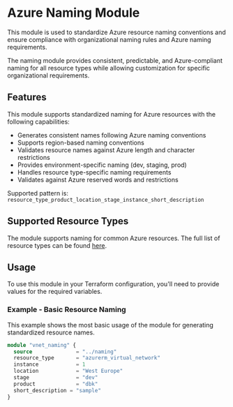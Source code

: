# Azure Naming Module

This module is used to standardize Azure resource naming conventions and ensure compliance with organizational naming rules and Azure naming requirements.

The naming module provides consistent, predictable, and Azure-compliant naming for all resource types while allowing customization for specific organizational requirements.

## Features

This module supports standardized naming for Azure resources with the following capabilities:

- Generates consistent names following Azure naming conventions
- Supports region-based naming conventions
- Validates resource names against Azure length and character restrictions
- Provides environment-specific naming (dev, staging, prod)
- Handles resource type-specific naming requirements
- Validates against Azure reserved words and restrictions

Supported pattern is:
`resource_type_product_location_stage_instance_short_description`

## Supported Resource Types

The module supports naming for common Azure resources. 
The full list of resource types can be found [here](https://github.com/aztfmod/terraform-provider-azurecaf/blob/main/docs/index.md#supported-azure-resource-types).

## Usage

To use this module in your Terraform configuration, you'll need to provide values for the required variables.

### Example - Basic Resource Naming

This example shows the most basic usage of the module for generating standardized resource names.
```terraform
module "vnet_naming" {
  source              = "../naming"
  resource_type       = "azurerm_virtual_network"
  instance            = 1
  location            = "West Europe"
  stage               = "dev"
  product             = "dbk"
  short_description = "sample"
}
```
